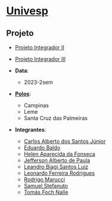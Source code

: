 # [Univesp](https://univesp.br/)

## Projeto

- [Projeto Integrador II](https://apps.univesp.br/o-que-e-projeto-integrador/)
- [Projeto Integrador III](https://apps.univesp.br/o-que-e-projeto-integrador/)

- __Data__:
  - 2023-2sem

- [__Polos__](https://univesp.br/polos/):
  - Campinas
  - Leme
  - Santa Cruz das Palmeiras

- __Integrantes__:
  - <a href="mailto:2109999@aluno.univesp.br" target="_blank">Carlos Alberto dos Santos Júnior</a>
  - <a href="mailto:2102244@aluno.univesp.br" target="_blank">Eduardo Baldo</a>
  - <a href="mailto:2103731@aluno.univesp.br" target="_blank">Helen Aparecida da Fonseca</a>
  - <a href="mailto:2107342@aluno.univesp.br" target="_blank">Jefferson Alberto de Paula</a>
  - <a href="mailto:2106626@aluno.univesp.br" target="_blank">Leandro Biagi Santos Luiz</a>
  - <a href="mailto:2109000@aluno.univesp.br" target="_blank">Leonardo Ferreira Rodrigues</a>
  - <a href="mailto:2101062@aluno.univesp.br" target="_blank">Rodrigo Marucci</a>
  - <a href="mailto:2110275@aluno.univesp.br" target="_blank">Samuel Stefanuto</a>
  - <a href="mailto:2100429@aluno.univesp.br" target="_blank">Tomás Foch Nalle</a>
